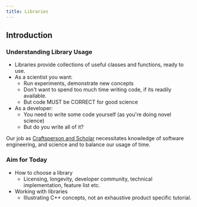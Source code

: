 ```yaml
---
title: Libraries
---
```


## Introduction

### Understanding Library Usage 

* Libraries provide collections of useful classes and functions, ready to use.
* As a scientist you want:
    * Run experiments, demonstrate new concepts
    * Don't want to spend too much time writing code, if its readily available.
    * But code MUST be CORRECT for good science
* As a developer:
    * You need to write some code yourself (as you're doing novel science)
    * But do you write all of it?
    
Our job as [Craftsperson and Scholar][Craftsperson] necessitates knowledge of software engineering, and science and to balance our usage of time.


### Aim for Today

* How to choose a library
    * Licensing, longevity, developer community, technical implementation, feature list etc.
* Working with libraries
    * Illustrating C++ concepts, not an exhaustive product specific tutorial.
    
[Craftsperson]: http://www.software.ac.uk/blog/2012-11-09-craftsperson-and-scholar
